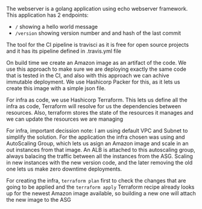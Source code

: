 The webserver is a golang application using echo webserver framework.
This application has 2 endpoints:
- `/` showing a hello world message
- `/version` showing version number and and hash of the last commit

The tool for the CI pipeline is travisci as it is free for open source projects and it has its pipeline defined in .travis.yml file

On build time we create an Amazon image as an artifact of the code. We use this approach to make sure we are deploying exactly the same code that is tested in the CI, and also with this approach we can achive immutable deployment.
We use Hashicorp Packer for this, as it lets us create this image with a simple json file.

For infra as code, we use Hashicorp Terraform. This lets us define all the infra as code, Terraform will resolve for us the dependencies between resources. Also, terraform stores the state of the resources it manages and we can update the resources we are managing

For infra, important decission note: I am using default VPC and Subnet to simplify the solution.
For the application the infra chosen was using and AutoScaling Group, which lets us asign an Amazon image and scale in an out instances from that image. An ALB is attached to this autoscaling group, always balacing the traffic between all the instances from the ASG. Scaling in new instances with the new version code, and the later removing the old one lets us make zero downtime deployments.

For creating the infra, `terraform plan` first to check the changes that are going to be applied and the `terraform apply`
Terraform recipe already looks up for the newest Amazon image available, so building a new one will attach the new image to the ASG
